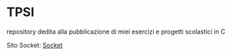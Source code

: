 # TPSI
repository dedita alla pubblicazione di miei esercizi e progetti scolastici in C

Sito Socket:
[Socket](5%C2%B0F/Bootstrap%20websites/Socket/index.html)
